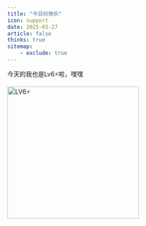 ```yaml
---
title: "今日份快乐"
icon: support
date: 2025-03-27
article: false
thinks: true
sitemap:
    - exclude: true
---
```

今天的我也是Lv6⚡️啦，嘿嘿

<img src="https://s21.ax1x.com/2025/03/27/pErCXo6.png" alt="LV6⚡️" width="300" />

